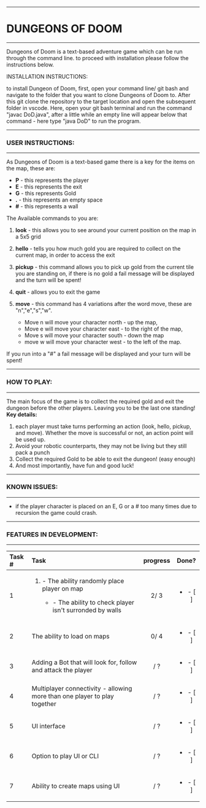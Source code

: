 --------------------				
# DUNGEONS OF DOOM
--------------------

Dungeons of Doom is a text-based adventure game which can be run through the command line.
to proceed with installation please follow the instructions below.

INSTALLATION INSTRUCTIONS:

to install Dungeon of Doom, first, open your command line/ git bash and navigate to the folder that you want to clone 
Dungeons of Doom to. After this git clone the repository to the target location and open the subsequent folder in
vscode. Here, open your git bash terminal and run the command "javac DoD.java", after a little while
an empty line will appear below that command - here type "java DoD" to run the program.

------------------
### USER INSTRUCTIONS:
------------------

As Dungeons of Doom is a text-based game there is a key for the items on the map, these are:

- **P** - this represents the player
- **E** - this represents the exit
- **G** - this represents Gold
- **.** - this represents an empty space
- **#** - this represents a wall

The Available commands to you are:

1. **look** - this allows you to see around your current position on the map in a 5x5 grid

2. **hello** - tells you how much gold you are required to collect on the current map, in order to access the exit

3. **pickup** - this command allows you to pick up gold from the current tile you are standing on, if there is no gold
a fail message will be displayed and the turn will be spent!

4. **quit** - allows you to exit the game

5. **move** - this command has 4 variations after the word move, these are "n","e","s","w". 
    * Move n will move your character north - up the map, 
    * Move e will move your character east - to the right of the map,
    * Move s will move your character south - down the map
    * move w will move your character west - to the left of the map. 

If you run into a "#" a fail message will be displayed and your turn will be spent!

------------------
### HOW TO PLAY:
------------------
The main focus of the game is to collect the required gold and exit the dungeon before the other players. Leaving you to be the last one standing!
**Key details:**

1. each player must take turns performing an action (look, hello, pickup, and move). Whether the move is successful or not, an action point will be used up.
2. Avoid your robotic counterparts, they may not be living but they still pack a punch
3. Collect the required Gold to be able to exit the dungeon! (easy enough)
4. And most importantly, have fun and good luck!
------------------
### KNOWN ISSUES:
------------------
* if the player character is placed on an E, G or a # too many times due to recursion the game could crash.

----------------------------
### FEATURES IN DEVELOPMENT:
----------------------------

| Task # | Task                                                                     | progress| Done?                  |
| :----- |:-------------------------------------------------------------------------| :------:|:----------------------:|
| 1      | <ol><li>- The ability randomly place player on map</li><ul><li>- The ability to check player isn't surronded by walls</li></ul><ol>                                                                             | 2/ 3    |<ul><li>- [ ] </li></ul>|
| 2      | The ability to load on maps                                              | 0/ 4    |<ul><li>- [ ] </li></ul>|
| 3      | Adding a Bot that will look for, follow and attack the player            | / ?     |<ul><li>- [ ] </li></ul>|
| 4      | Multiplayer connectivity - allowing more than one player to play together| / ?     |<ul><li>- [ ] </li></ul>|
| 5      | UI interface                                                             | / ?     |<ul><li>- [ ] </li></ul>|
| 6      | Option to play UI or CLI                                                 | / ?     |<ul><li>- [ ] </li></ul>|
| 7      | Ability to create maps using UI                                          | / ?     |<ul><li>- [ ] </li></ul>|